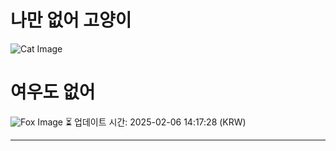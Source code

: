 
# 나만 없어 고양이

![Cat Image](https://cdn2.thecatapi.com/images/b5b.jpg)

# 여우도 없어
![Fox Image](https://randomfox.ca/images/113.jpg)
⏳ 업데이트 시간: 2025-02-06 14:17:28 (KRW)

---
